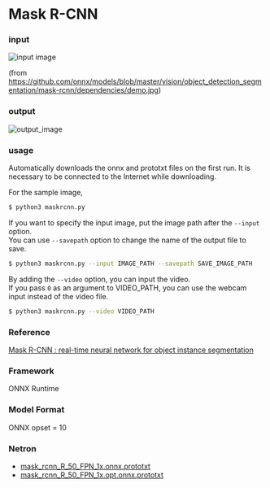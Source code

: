 # Mask R-CNN

### input
![input image](demo.jpg)

(from https://github.com/onnx/models/blob/master/vision/object_detection_segmentation/mask-rcnn/dependencies/demo.jpg)

### output
![output_image](output.png)

### usage
Automatically downloads the onnx and prototxt files on the first run.
It is necessary to be connected to the Internet while downloading.

For the sample image,
``` bash
$ python3 maskrcnn.py
```

If you want to specify the input image, put the image path after the `--input` option.  
You can use `--savepath` option to change the name of the output file to save.
```bash
$ python3 maskrcnn.py --input IMAGE_PATH --savepath SAVE_IMAGE_PATH
```

By adding the `--video` option, you can input the video.   
If you pass `0` as an argument to VIDEO_PATH, you can use the webcam input instead of the video file.
```bash
$ python3 maskrcnn.py --video VIDEO_PATH
```

### Reference

[Mask R-CNN : real-time neural network for object instance segmentation](https://github.com/onnx/models/tree/master/vision/object_detection_segmentation/mask-rcnn)


### Framework
ONNX Runtime

### Model Format
ONNX opset = 10


### Netron

- [mask_rcnn_R_50_FPN_1x.onnx.prototxt](https://netron.app/?url=https://storage.googleapis.com/ailia-models/mask_rcnn/mask_rcnn_R_50_FPN_1x.onnx.prototxt)
- [mask_rcnn_R_50_FPN_1x.opt.onnx.prototxt](https://netron.app/?url=https://storage.googleapis.com/ailia-models/mask_rcnn/mask_rcnn_R_50_FPN_1x.opt.onnx.prototxt)
